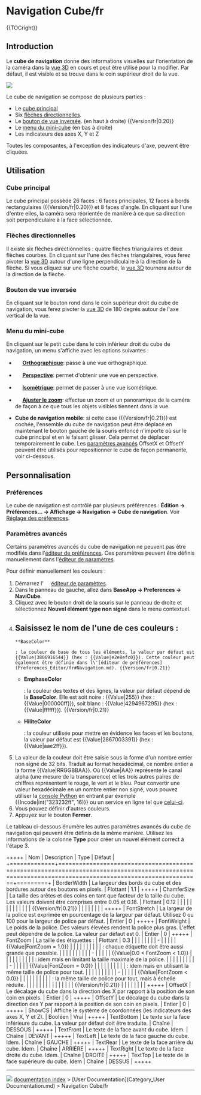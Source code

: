# Navigation Cube/fr
{{TOCright}}

## Introduction

Le **cube de navigation** donne des informations visuelles sur l\'orientation de la caméra dans la [vue 3D](3D_view/fr.md) en cours et peut être utilisé pour la modifier. Par défaut, il est visible et se trouve dans le coin supérieur droit de la vue.

![](images/Navigation_Cube_Example.png )

Le cube de navigation se compose de plusieurs parties :

-   Le [cube principal](#Cube_principal.md)
-   Six [flèches directionnelles](#Fl.C3.A8ches_directionnelles.md).
-   Le [bouton de vue inversée](#Bouton_de_vue_invers.C3.A9e.md). (en haut à droite) {{Version/fr|0.20}}
-   Le [menu du mini-cube](#Menu_du_mini-cube.md) (en bas à droite)
-   Les indicateurs des axes X, Y et Z

Toutes les composantes, à l\'exception des indicateurs d\'axe, peuvent être cliquées.



## Utilisation



### Cube principal 

Le cube principal possède 26 faces : 6 faces principales, 12 faces à bords rectangulaires ({{Version/fr|0.20}}) et 8 faces d\'angle. En cliquant sur l\'une d\'entre elles, la caméra sera réorientée de manière à ce que sa direction soit perpendiculaire à la face sélectionnée.



### Flèches directionnelles 

Il existe six flèches directionnelles : quatre flèches triangulaires et deux flèches courbes. En cliquant sur l\'une des flèches triangulaires, vous ferez pivoter la [vue 3D](3D_view/fr.md) autour d\'une ligne perpendiculaire à la direction de la flèche. Si vous cliquez sur une flèche courbe, la [vue 3D](3D_view/fr.md) tournera autour de la direction de la flèche.



### Bouton de vue inversée 

En cliquant sur le bouton rond dans le coin supérieur droit du cube de navigation, vous ferez pivoter la [vue 3D](3D_view/fr.md) de 180 degrés autour de l\'axe vertical de la vue.



### Menu du mini-cube 

En cliquant sur le petit cube dans le coin inférieur droit du cube de navigation, un menu s\'affiche avec les options suivantes :

-    **<img src="images/Std_OrthographicCamera.svg" width=16px> [Orthographique](Std_OrthographicCamera/fr.md)**: passe à une vue orthographique.

-    **<img src="images/Std_PerspectiveCamera.svg" width=16px> [Perspective](Std_PerspectiveCamera/fr.md)**: permet d\'obtenir une vue en perspective.

-    **<img src="images/Std_ViewIsometric.svg" width=16px> [Isométrique](Std_ViewIsometric/fr.md)**: permet de passer à une vue isométrique.

-    **<img src="images/Std_ViewFitAll.svg" width=16px> [Ajuster le zoom](Std_ViewFitAll/fr.md)**: effectue un zoom et un panoramique de la caméra de façon à ce que tous les objets visibles tiennent dans la vue.

-    **Cube de navigation mobile**: si cette case ({{Version/fr|0.21}}) est cochée, l\'ensemble du cube de navigation peut être déplacé en maintenant le bouton gauche de la souris enfoncé n\'importe où sur le cube principal et en le faisant glisser. Cela permet de déplacer temporairement le cube. Les [paramètres avancés](#Paramètres_avancés.md) OffsetX et OffsetY peuvent être utilisés pour repositionner le cube de façon permanente, voir ci-dessous.



## Personnalisation



### Préférences

Le cube de navigation est contrôlé par plusieurs préférences : **Édition → Préférences... → Affichage → Navigation → Cube de navigation**. Voir [Réglage des préférences](Preferences_Editor/fr#Navigation.md).



### Paramètres avancés 

Certains paramètres avancés du cube de navigation ne peuvent pas être modifiés dans l\'[éditeur de préférences](Preferences_Editor/fr#Navigation.md). Ces paramètres peuvent être définis manuellement dans l\'[éditeur de paramètres](Std_DlgParameter/fr.md).

Pour définir manuellement les couleurs :

1.  Démarrez l\'<img alt="" src=images/Std_DlgParameter.svg  style="width:16px;"> [éditeur de paramètres](Std_DlgParameter/fr.md).
2.  Dans le panneau de gauche, allez dans **BaseApp → Preferences → NaviCube**.
3.  Cliquez avec le bouton droit de la souris sur le panneau de droite et sélectionnez **Nouvel élément type non signé** dans le menu contextuel.
4.  Saisissez le nom de l\'une de ces couleurs :
    -   
        **BaseColor**
        
        : la couleur de base de tous les éléments, la valeur par défaut est {{Value|3806916544}} (hex : {{Value|e2e8efc0}}). Cette couleur peut également être définie dans l\'[éditeur de préférences](Preferences_Editor/fr#Navigation.md). {{Version/fr|0.21}}

    -   
        **EmphaseColor**
        
        : la couleur des textes et des lignes, la valeur par défaut dépend de la **BaseColor**. Elle est soit noire : {{Value|255}} (hex : {{Value|000000ff}}), soit blanc : {{Value|4294967295}} (hex : {{Value|ffffff}}). {{Version/fr|0.21}}

    -   
        **HiliteColor**
        
        : la couleur utilisée pour mettre en évidence les faces et les boutons, la valeur par défaut est {{Value|2867003391}} (hex : {{Value|aae2ff}}).
5.  La valeur de la couleur doit être saisie sous la forme d\'un nombre entier non signé de 32 bits. Traduit au format hexadécimal, ce nombre entier a la forme {{Value|RRGGBBAA}}. Où {{Value|AA}} représente le canal alpha (une mesure de la transparence) et les trois autres paires de chiffres représentent le rouge, le vert et le bleu. Pour convertir une valeur hexadécimale en un nombre entier non signé, vous pouvez utiliser la [console Python](Python_console/fr.md) en entrant par exemple {{Incode|int("323232ff", 16)}} ou un service en ligne tel que [celui-ci](https://cryptii.com/pipes/integer-encoder).
6.  Vous pouvez définir d\'autres couleurs.
7.  Appuyez sur le bouton **Fermer**.

Le tableau ci-dessous énumère les autres paramètres avancés du cube de navigation qui peuvent être définis de la même manière. Utilisez les informations de la colonne **Type** pour créer un nouvel élément correct à l\'étape 3.

+++++
| Nom         | Description                                                                                                                              | Type     | Défaut  |
+=============+==========================================================================================================================================+==========+=========+
| BorderWidth | La largeur des bords du cube et des bordures autour des boutons en pixels.                                                               | Flottant | 1.1     |
+++++
| ChamferSize | La taille des arêtes et des coins en tant que facteur de la taille du cube. Les valeurs doivent être comprises entre 0.05 et 0.18.       | Flottant | 0.12    |
|             |                                                                                                                                          |          |         |
|             |                                                                                                                           |          |         |
|             | {{Version/fr|0.21}}                                                                                                                      |          |         |
|             |                                                                                                                                       |          |         |
+++++
| FontStretch | La largeur de la police est exprimée en pourcentage de la largeur par défaut. Utilisez 0 ou 100 pour la largeur de police par défaut.    | Entier   | 0       |
+++++
| FontWeight  | Le poids de la police. Des valeurs élevées rendent la police plus gras. L\'effet peut dépendre de la police. La valeur par défaut est 0. | Entier   | 0       |
+++++
| FontZoom    | La taille des étiquettes :                                                                                                               | Flottant | 0.3     |
|             |                                                                                                                                          |          |         |
|             | -                                                                                                                         |          |         |
|             |     {{Value|FontZoom &#61; 1.0}}                                                                                                         |          |         |
|             |                                                                                                                                       |          |         |
|             |     : chaque étiquette doit être aussi grande que possible.                                                                              |          |         |
|             |                                                                                                                                          |          |         |
|             | -                                                                                                                         |          |         |
|             |     {{Value|0.0 < FontZoom < 1.0}}                                                                                                       |          |         |
|             |                                                                                                                                       |          |         |
|             |     : idem mais en limitant la taille maximale de la police.                                                                             |          |         |
|             |                                                                                                                                          |          |         |
|             | -                                                                                                                         |          |         |
|             |     {{Value|FontZoom &#61; 0.0}}                                                                                                         |          |         |
|             |                                                                                                                                       |          |         |
|             |     : idem mais en utilisant la même taille de police pour tout.                                                                         |          |         |
|             |                                                                                                                                          |          |         |
|             | -                                                                                                                         |          |         |
|             |     {{Value|FontZoom < 0.0}}                                                                                                             |          |         |
|             |                                                                                                                                       |          |         |
|             |     : la même taille de police pour tout, mais à échelle réduite.                                                                        |          |         |
|             |                                                                                                                                          |          |         |
|             |                                                                                                                           |          |         |
|             | {{Version/fr|0.21}}                                                                                                                      |          |         |
|             |                                                                                                                                       |          |         |
+++++
| OffsetX     | Le décalage du cube dans la direction des X par rapport à la position de son coin en pixels.                                             | Entier   | 0       |
+++++
| OffsetY     | Le décalage du cube dans la direction des Y par rapport à la position de son coin en pixels.                                             | Entier   | 0       |
+++++
| ShowCS      | Affiche le système de coordonnées (les indicateurs des axes X, Y et Z).                                                                  | Booléen  | Vrai    |
+++++
| TextBottom  | Le texte sur la face inférieure du cube. La valeur par défaut doit être traduite.                                                        | Chaîne   | DESSOUS |
+++++
| TextFront   | Le texte de la face avant du cube. Idem.                                                                                                 | Chaîne   | DEVANT  |
+++++
| TextLeft    | Le texte de la face gauche du cube. Idem.                                                                                                | Chaîne   | GAUCHE  |
+++++
| TextRear    | Le texte de la face arrière du cube. Idem.                                                                                               | Chaîne   | ARRIÈRE |
+++++
| TextRight   | Le texte de la face droite du cube. Idem.                                                                                                | Chaîne   | DROITE  |
+++++
| TextTop     | Le texte de la face supérieure du cube. Idem                                                                                             | Chaîne   | DESSUS  |
+++++



---
![](images/Right_arrow.png) [documentation index](../README.md) > [User Documentation](Category_User Documentation.md) > Navigation Cube/fr
